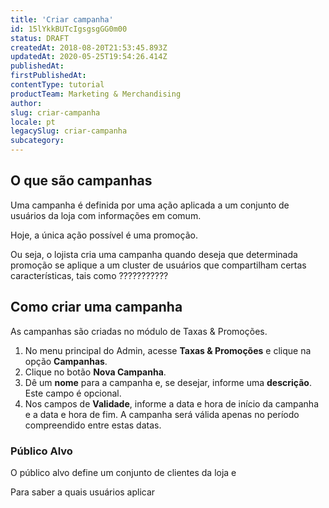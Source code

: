```yaml
---
title: 'Criar campanha'
id: 15lYkkBUTcIgsgsgGG0m00
status: DRAFT
createdAt: 2018-08-20T21:53:45.893Z
updatedAt: 2020-05-25T19:54:26.414Z
publishedAt: 
firstPublishedAt: 
contentType: tutorial
productTeam: Marketing & Merchandising
author: 
slug: criar-campanha
locale: pt
legacySlug: criar-campanha
subcategory: 
---
```


## O que são campanhas

Uma campanha é definida por uma ação aplicada a um conjunto de usuários da loja com informações em comum.

Hoje, a única ação possível é uma promoção. 

Ou seja, o lojista cria uma campanha quando deseja que determinada promoção se aplique a um cluster de usuários que compartilham certas características, tais como ???????????



## Como criar uma campanha

As campanhas são criadas no módulo de Taxas & Promoções.

1. No menu principal do Admin, acesse __Taxas & Promoções__ e clique na opção __Campanhas__.
2. Clique no botão __Nova Campanha__.
3. Dê um __nome__ para a campanha e, se desejar, informe uma __descrição__. Este campo é opcional.
4. Nos campos de __Validade__, informe a data e hora de início da campanha e a data e hora de fim. A campanha será válida apenas no período compreendido entre estas datas.

### Público Alvo

O público alvo define um conjunto de clientes da loja e 

Para saber a quais usuários aplicar 
